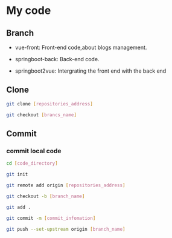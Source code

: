 # My code

## Branch

- vue-front:   Front-end code,about blogs management.

- springboot-back:   Back-end code.

- springboot2vue:   Intergrating the front end with the back end

## Clone

```bash
git clone [repositories_address]

git checkout [brancs_name]
```

## Commit

### commit local code

```bash
cd [code_directory]

git init 

git remote add origin [repositories_address]

git checkout -b [branch_name]

git add .

git commit -m [commit_infomation]

git push --set-upstream origin [branch_name]
```
